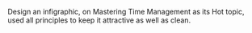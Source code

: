 Design an infigraphic, on Mastering Time Management as its Hot topic, used all principles to keep it attractive as well as clean.
